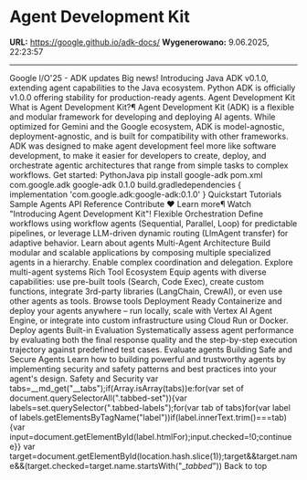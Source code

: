 # Agent Development Kit

**URL:** https://google.github.io/adk-docs/
**Wygenerowano:** 9.06.2025, 22:23:57

---

Google I/O'25 - ADK updates Big news! Introducing Java ADK v0.1.0, extending agent capabilities to the Java ecosystem. Python ADK is officially v1.0.0 offering stability for production-ready agents. Agent Development Kit What is Agent Development Kit?¶ Agent Development Kit (ADK) is a flexible and modular framework for developing and deploying AI agents. While optimized for Gemini and the Google ecosystem, ADK is model-agnostic, deployment-agnostic, and is built for compatibility with other frameworks. ADK was designed to make agent development feel more like software development, to make it easier for developers to create, deploy, and orchestrate agentic architectures that range from simple tasks to complex workflows. Get started: PythonJava pip install google-adk pom.xml<dependency> <groupId>com.google.adk</groupId> <artifactId>google-adk</artifactId> <version>0.1.0</version> </dependency> build.gradledependencies { implementation 'com.google.adk:google-adk:0.1.0' } Quickstart Tutorials Sample Agents API Reference Contribute ❤️ Learn more¶ Watch "Introducing Agent Development Kit"! Flexible Orchestration Define workflows using workflow agents (Sequential, Parallel, Loop) for predictable pipelines, or leverage LLM-driven dynamic routing (LlmAgent transfer) for adaptive behavior. Learn about agents Multi-Agent Architecture Build modular and scalable applications by composing multiple specialized agents in a hierarchy. Enable complex coordination and delegation. Explore multi-agent systems Rich Tool Ecosystem Equip agents with diverse capabilities: use pre-built tools (Search, Code Exec), create custom functions, integrate 3rd-party libraries (LangChain, CrewAI), or even use other agents as tools. Browse tools Deployment Ready Containerize and deploy your agents anywhere – run locally, scale with Vertex AI Agent Engine, or integrate into custom infrastructure using Cloud Run or Docker. Deploy agents Built-in Evaluation Systematically assess agent performance by evaluating both the final response quality and the step-by-step execution trajectory against predefined test cases. Evaluate agents Building Safe and Secure Agents Learn how to building powerful and trustworthy agents by implementing security and safety patterns and best practices into your agent's design. Safety and Security var tabs=__md_get("__tabs");if(Array.isArray(tabs))e:for(var set of document.querySelectorAll(".tabbed-set")){var labels=set.querySelector(".tabbed-labels");for(var tab of tabs)for(var label of labels.getElementsByTagName("label"))if(label.innerText.trim()===tab){var input=document.getElementById(label.htmlFor);input.checked=!0;continue e}} var target=document.getElementById(location.hash.slice(1));target&&target.name&&(target.checked=target.name.startsWith("__tabbed_")) Back to top
